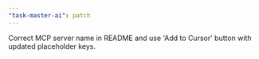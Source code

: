 ```yaml
---
"task-master-ai": patch
---
```


Correct MCP server name in README and use 'Add to Cursor' button with updated placeholder keys.
